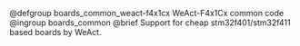 @defgroup    boards_common_weact-f4x1cx WeAct-F4x1Cx common code
@ingroup     boards_common
@brief       Support for cheap stm32f401/stm32f411 based boards by WeAct.
